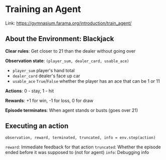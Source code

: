 # Training an Agent

Link: https://gymnasium.farama.org/introduction/train_agent/

## About the Environment: Blackjack

**Clear rules**: Get closer to 21 than the dealer without going over

**Observation state**: `(player_sum, dealer_card, usable_ace)`
 - `player_sum` player's hand total
 - `dealer_card` dealer's face up car
 - `usable_ace` `True`/`False` whether the player has an ace that can be 1 or 11

**Actions**: 0 - stay, 1 - hit

**Rewards**: +1 for win, -1 for loss, 0 for draw

**Episode terminates**: When agent stands or busts (goes over 21)


## Executing an action

```
observation, reward, terminated, truncated, info = env.step(action)
```

`reward`: Immediate feedback for that action
`truncated`: Whether the episode ended before it was supposed to (not for agent)
`info`: Debugging info

